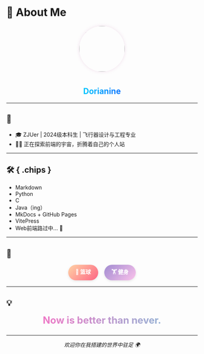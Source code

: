 # 🐏 About Me

<div align="center">

<img src="https://www.imagehub.cc/image/sheep.IE04To" width="120" style="border-radius: 50%; box-shadow: 0 0 10px rgba(190, 106, 165, 0.2); margin-bottom: 10px;">

<h2 style="text-align: center;">
  <span style="background: linear-gradient(90deg,#00c6ff,#0072ff); -webkit-background-clip: text; color: transparent;">
    Dorianine
  </span>
</h2>


</div>

---

## 🧬 

- 🎓 ZJUer | 2024级本科生 | 飞行器设计与工程专业  
- 👨‍💻 正在探索前端的宇宙，折腾着自己的个人站

---

## 🛠️ { .chips }

- Markdown
- Python
- C
- Java（ing）
- MkDocs + GitHub Pages
- VitePress 
- Web前端路过中... 🚧

---

## 💖 

<div style="display: flex; justify-content: center; gap: 1rem; margin: 1rem 0;">
  <div style="padding: 0.5rem 1.2rem; background: linear-gradient(135deg,#ffd3a5,#fd6585); color: #fff; border-radius: 999px; font-weight: bold; box-shadow: 0 2px 6px rgba(0,0,0,0.1);">
    🏀 篮球
  </div>
  <div style="padding: 0.5rem 1.2rem; background: linear-gradient(135deg,#a18cd1,#fbc2eb); color: #fff; border-radius: 999px; font-weight: bold; box-shadow: 0 2px 6px rgba(0,0,0,0.1);">
    🏋️ 健身
  </div>
</div>

---

## 💡 

<div align="center" style="margin-top: 1rem; margin-bottom: 1.5rem;">
  <span style="
    font-size: 1.6rem;
    font-weight: bold;
    background: linear-gradient(270deg, #ff6ec4, #7873f5, #4ADEDE, #ff6ec4);
    background-size: 600% 600%;
    -webkit-background-clip: text;
    color: transparent;
    animation: rainbow 5s ease infinite;
    display: inline-block;
  ">
    Now is better than never.
  </span>
</div>

<style>
@keyframes rainbow {
  0%{background-position:0% 50%}
  50%{background-position:100% 50%}
  100%{background-position:0% 50%}
}
</style>

---

<div align="center">

_欢迎你在我搭建的世界中驻足 🌍_

</div>
